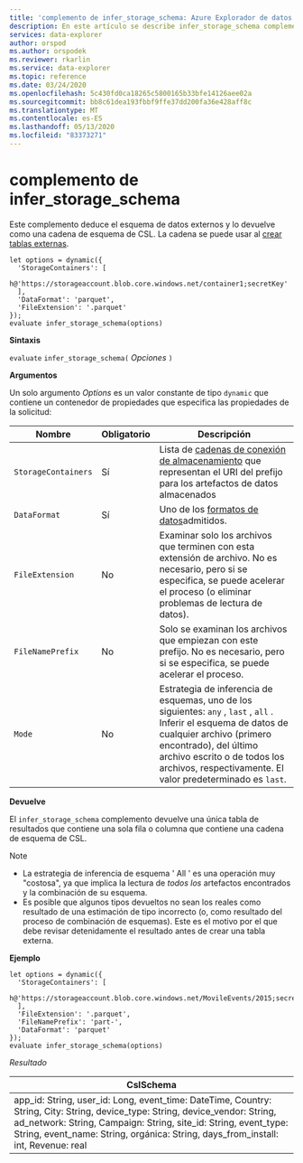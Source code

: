 ```yaml
---
title: 'complemento de infer_storage_schema: Azure Explorador de datos'
description: En este artículo se describe infer_storage_schema complemento en Azure Explorador de datos.
services: data-explorer
author: orspod
ms.author: orspodek
ms.reviewer: rkarlin
ms.service: data-explorer
ms.topic: reference
ms.date: 03/24/2020
ms.openlocfilehash: 5c430fd0ca18265c5800165b33bfe14126aee02a
ms.sourcegitcommit: bb8c61dea193fbbf9ffe37dd200fa36e428aff8c
ms.translationtype: MT
ms.contentlocale: es-ES
ms.lasthandoff: 05/13/2020
ms.locfileid: "83373271"
---
```

# <a name="infer_storage_schema-plugin"></a>complemento de infer_storage_schema

Este complemento deduce el esquema de datos externos y lo devuelve como una cadena de esquema de CSL. La cadena se puede usar al [crear tablas externas](../management/external-tables-azurestorage-azuredatalake.md#create-or-alter-external-table).

```kusto
let options = dynamic({
  'StorageContainers': [
    h@'https://storageaccount.blob.core.windows.net/container1;secretKey'
  ],
  'DataFormat': 'parquet',
  'FileExtension': '.parquet'
});
evaluate infer_storage_schema(options)
```

**Sintaxis**

`evaluate` `infer_storage_schema(` *Opciones* `)`

**Argumentos**

Un solo argumento *Options* es un valor constante de tipo `dynamic` que contiene un contenedor de propiedades que especifica las propiedades de la solicitud:

|Nombre                    |Obligatorio|Descripción|
|------------------------|--------|-----------|
|`StorageContainers`|Sí|Lista de [cadenas de conexión de almacenamiento](../api/connection-strings/storage.md) que representan el URI del prefijo para los artefactos de datos almacenados|
|`DataFormat`|Sí|Uno de los [formatos de datos](../../ingestion-supported-formats.md)admitidos.|
|`FileExtension`|No|Examinar solo los archivos que terminen con esta extensión de archivo. No es necesario, pero si se especifica, se puede acelerar el proceso (o eliminar problemas de lectura de datos).|
|`FileNamePrefix`|No|Solo se examinan los archivos que empiezan con este prefijo. No es necesario, pero si se especifica, se puede acelerar el proceso.|
|`Mode`|No|Estrategia de inferencia de esquemas, uno de los siguientes: `any` , `last` , `all` . Inferir el esquema de datos de cualquier archivo (primero encontrado), del último archivo escrito o de todos los archivos, respectivamente. El valor predeterminado es `last`.|

**Devuelve**

El `infer_storage_schema` complemento devuelve una única tabla de resultados que contiene una sola fila o columna que contiene una cadena de esquema de CSL.

> [!NOTE]
> * La estrategia de inferencia de esquema ' All ' es una operación muy "costosa", ya que implica la lectura de *todos los* artefactos encontrados y la combinación de su esquema.
> * Es posible que algunos tipos devueltos no sean los reales como resultado de una estimación de tipo incorrecto (o, como resultado del proceso de combinación de esquemas). Este es el motivo por el que debe revisar detenidamente el resultado antes de crear una tabla externa.

**Ejemplo**

```kusto
let options = dynamic({
  'StorageContainers': [
    h@'https://storageaccount.blob.core.windows.net/MovileEvents/2015;secretKey'
  ],
  'FileExtension': '.parquet',
  'FileNamePrefix': 'part-',
  'DataFormat': 'parquet'
});
evaluate infer_storage_schema(options)
```

*Resultado*

|CslSchema|
|---|
|app_id: String, user_id: Long, event_time: DateTime, Country: String, City: String, device_type: String, device_vendor: String, ad_network: String, Campaign: String, site_id: String, event_type: String, event_name: String, orgánica: String, days_from_install: int, Revenue: real|